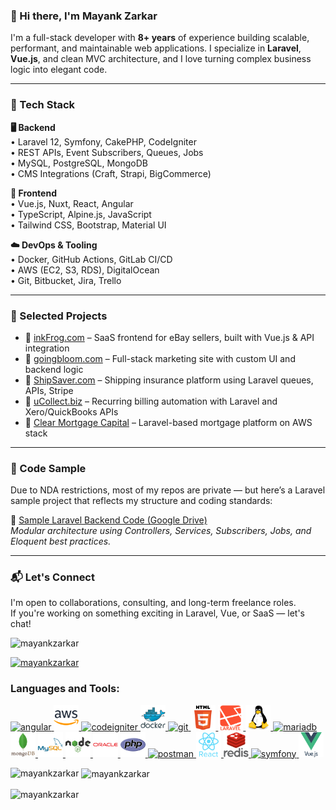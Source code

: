 ### 👋 Hi there, I'm Mayank Zarkar

I'm a full-stack developer with **8+ years** of experience building scalable, performant, and maintainable web applications. I specialize in **Laravel**, **Vue.js**, and clean MVC architecture, and I love turning complex business logic into elegant code.

---

### 🧰 Tech Stack

**🖥️ Backend**  
• Laravel 12, Symfony, CakePHP, CodeIgniter  
• REST APIs, Event Subscribers, Queues, Jobs  
• MySQL, PostgreSQL, MongoDB  
• CMS Integrations (Craft, Strapi, BigCommerce)

**🎨 Frontend**  
• Vue.js, Nuxt, React, Angular  
• TypeScript, Alpine.js, JavaScript  
• Tailwind CSS, Bootstrap, Material UI

**☁️ DevOps & Tooling**  
• Docker, GitHub Actions, GitLab CI/CD  
• AWS (EC2, S3, RDS), DigitalOcean  
• Git, Bitbucket, Jira, Trello

---

### 💼 Selected Projects

- 🎯 [inkFrog.com](https://www.inkfrog.com/) – SaaS frontend for eBay sellers, built with Vue.js & API integration  
- 🌱 [goingbloom.com](https://www.goingbloom.com/) – Full-stack marketing site with custom UI and backend logic  
- 🚢 [ShipSaver.com](https://www.shipsaver.com/) – Shipping insurance platform using Laravel queues, APIs, Stripe  
- 🧾 [uCollect.biz](https://www.ucollect.biz/) – Recurring billing automation with Laravel and Xero/QuickBooks APIs  
- 🏡 [Clear Mortgage Capital](https://www.clearmortgagecapital.com/) – Laravel-based mortgage platform on AWS stack

---

### 🧪 Code Sample

Due to NDA restrictions, most of my repos are private — but here’s a Laravel sample project that reflects my structure and coding standards:

📂 [Sample Laravel Backend Code (Google Drive)](https://your-drive-link-here)  
_Modular architecture using Controllers, Services, Subscribers, Jobs, and Eloquent best practices._

---

### 📬 Let's Connect

I'm open to collaborations, consulting, and long-term freelance roles.  
If you're working on something exciting in Laravel, Vue, or SaaS — let's chat!



<p align="left"> <img src="https://komarev.com/ghpvc/?username=mayankzarkar&label=Profile%20views&color=0e75b6&style=flat" alt="mayankzarkar" /> </p>

<p align="left"> <a href="https://github.com/ryo-ma/github-profile-trophy"><img src="https://github-profile-trophy.vercel.app/?username=mayankzarkar" alt="mayankzarkar" /></a> </p>

<h3 align="left">Languages and Tools:</h3>
<p align="left"> <a href="https://angular.io" target="_blank" rel="noreferrer"> <img src="https://angular.io/assets/images/logos/angular/angular.svg" alt="angular" width="40" height="40"/> </a> <a href="https://aws.amazon.com" target="_blank" rel="noreferrer"> <img src="https://raw.githubusercontent.com/devicons/devicon/master/icons/amazonwebservices/amazonwebservices-original-wordmark.svg" alt="aws" width="40" height="40"/> </a> <a href="https://codeigniter.com" target="_blank" rel="noreferrer"> <img src="https://cdn.worldvectorlogo.com/logos/codeigniter.svg" alt="codeigniter" width="40" height="40"/> </a> <a href="https://www.docker.com/" target="_blank" rel="noreferrer"> <img src="https://raw.githubusercontent.com/devicons/devicon/master/icons/docker/docker-original-wordmark.svg" alt="docker" width="40" height="40"/> </a> <a href="https://git-scm.com/" target="_blank" rel="noreferrer"> <img src="https://www.vectorlogo.zone/logos/git-scm/git-scm-icon.svg" alt="git" width="40" height="40"/> </a> <a href="https://www.w3.org/html/" target="_blank" rel="noreferrer"> <img src="https://raw.githubusercontent.com/devicons/devicon/master/icons/html5/html5-original-wordmark.svg" alt="html5" width="40" height="40"/> </a> <a href="https://laravel.com/" target="_blank" rel="noreferrer"> <img src="https://raw.githubusercontent.com/devicons/devicon/master/icons/laravel/laravel-plain-wordmark.svg" alt="laravel" width="40" height="40"/> </a> <a href="https://www.linux.org/" target="_blank" rel="noreferrer"> <img src="https://raw.githubusercontent.com/devicons/devicon/master/icons/linux/linux-original.svg" alt="linux" width="40" height="40"/> </a> <a href="https://mariadb.org/" target="_blank" rel="noreferrer"> <img src="https://www.vectorlogo.zone/logos/mariadb/mariadb-icon.svg" alt="mariadb" width="40" height="40"/> </a> <a href="https://www.mongodb.com/" target="_blank" rel="noreferrer"> <img src="https://raw.githubusercontent.com/devicons/devicon/master/icons/mongodb/mongodb-original-wordmark.svg" alt="mongodb" width="40" height="40"/> </a> <a href="https://www.mysql.com/" target="_blank" rel="noreferrer"> <img src="https://raw.githubusercontent.com/devicons/devicon/master/icons/mysql/mysql-original-wordmark.svg" alt="mysql" width="40" height="40"/> </a> <a href="https://nodejs.org" target="_blank" rel="noreferrer"> <img src="https://raw.githubusercontent.com/devicons/devicon/master/icons/nodejs/nodejs-original-wordmark.svg" alt="nodejs" width="40" height="40"/> </a> <a href="https://www.oracle.com/" target="_blank" rel="noreferrer"> <img src="https://raw.githubusercontent.com/devicons/devicon/master/icons/oracle/oracle-original.svg" alt="oracle" width="40" height="40"/> </a> <a href="https://www.php.net" target="_blank" rel="noreferrer"> <img src="https://raw.githubusercontent.com/devicons/devicon/master/icons/php/php-original.svg" alt="php" width="40" height="40"/> </a> <a href="https://postman.com" target="_blank" rel="noreferrer"> <img src="https://www.vectorlogo.zone/logos/getpostman/getpostman-icon.svg" alt="postman" width="40" height="40"/> </a> <a href="https://reactjs.org/" target="_blank" rel="noreferrer"> <img src="https://raw.githubusercontent.com/devicons/devicon/master/icons/react/react-original-wordmark.svg" alt="react" width="40" height="40"/> </a> <a href="https://redis.io" target="_blank" rel="noreferrer"> <img src="https://raw.githubusercontent.com/devicons/devicon/master/icons/redis/redis-original-wordmark.svg" alt="redis" width="40" height="40"/> </a> <a href="https://symfony.com" target="_blank" rel="noreferrer"> <img src="https://symfony.com/logos/symfony_black_03.svg" alt="symfony" width="40" height="40"/> </a> <a href="https://vuejs.org/" target="_blank" rel="noreferrer"> <img src="https://raw.githubusercontent.com/devicons/devicon/master/icons/vuejs/vuejs-original-wordmark.svg" alt="vuejs" width="40" height="40"/> </a> </p>

<p><img align="left" src="https://github-readme-stats.vercel.app/api/top-langs?username=mayankzarkar&show_icons=true&locale=en&layout=compact" alt="mayankzarkar" /></p>

<p>&nbsp;<img align="center" src="https://github-readme-stats.vercel.app/api?username=mayankzarkar&show_icons=true&locale=en" alt="mayankzarkar" /></p>

<p><img align="center" src="https://github-readme-streak-stats.herokuapp.com/?user=mayankzarkar&" alt="mayankzarkar" /></p>
